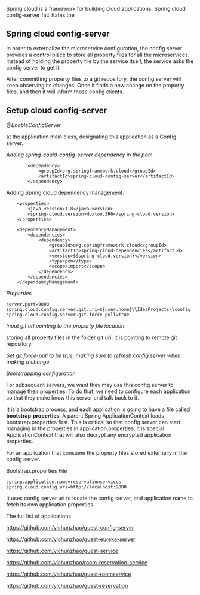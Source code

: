 Spring cloud is a framework for building cloud applications.
Spring cloud config-server facilitates the     

## Spring cloud config-server

In order to externalize the microservice configuration, the config server provides a control place to store all property
files for all the microservices. Instead of holding the property file by the service itself, the service asks the 
config server to get it.

After committing property files to a git repository, the config server will keep observing its changes. 
Once it finds a new change on the property files, and then it will inform those config clients.

## Setup cloud config-server

*@EnableConfigServer* 

at the application main class, designating this application as a Config server.

*Adding spring-could-config-server dependency in the pom*
````
		<dependency>
			<groupId>org.springframework.cloud</groupId>
			<artifactId>spring-cloud-config-server</artifactId>
		</dependency>
````

Adding Spring cloud dependency management.
````
	<properties>
		<java.version>1.8</java.version>
		<spring-cloud.version>Hoxton.SR6</spring-cloud.version>
	</properties>

	<dependencyManagement>
		<dependencies>
			<dependency>
				<groupId>org.springframework.cloud</groupId>
				<artifactId>spring-cloud-dependencies</artifactId>
				<version>${spring-cloud.version}</version>
				<type>pom</type>
				<scope>import</scope>
			</dependency>
		</dependencies>
	</dependencyManagement>
````

*Properties*

````
server.port=9000
spring.cloud.config.server.git.uri=${user.home}\\IdeaProjects\\config
spring.cloud.config.server.git.force-pull=true
```` 

*Input git url pointing to the property file location*

storing all property files in the folder git.uri; it is pointing to remote git repository.  

*Set git.force-pull to be true, making sure to refresh config server when making a change*

*Bootstrapping configuration*  

For subsequent servers, we want they may use this config server to manage their properties.  To do that, we need to 
configure each application so that they make know this server and talk back to it. 

It is a bootstrap process, and each application is going to have a file called **bootstrap.properties**.
A parent Spring ApplicationContext loads bootstrap.properties first. This is critical so that config server can start
managing in the properties in application.properties. It is special ApplicationContext that will also decrypt any
encrypted application properties.

For an application that consume the property files stored externally in the config server. 

Bootstrap.properties File 
````
spring.application.name=reservationservices
spring.cloud.config.uri=http://localhost:9000
````  

It uses config server uri to locate the config server, and application name to fetch its own application.properties


The full list of applications 

https://github.com/yichunzhao/guest-config-server

https://github.com/yichunzhao/guest-eureka-server

https://github.com/yichunzhao/guest-service

https://github.com/yichunzhao/room-reservation-service

https://github.com/yichunzhao/guest-roomservice

https://github.com/yichunzhao/guest-reservation
